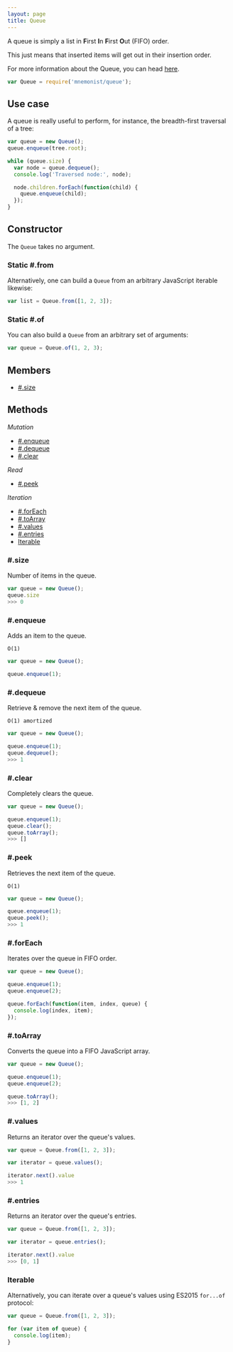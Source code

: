 ```yaml
---
layout: page
title: Queue
---
```


A queue is simply a list in **F**irst **I**n **F**irst **O**ut (FIFO) order.

This just means that inserted items will get out in their insertion order.

For more information about the Queue, you can head [here](https://en.wikipedia.org/wiki/Queue_(abstract_data_type)).

```js
var Queue = require('mnemonist/queue');
```

## Use case

A queue is really useful to perform, for instance, the breadth-first traversal of a tree:

```js
var queue = new Queue();
queue.enqueue(tree.root);

while (queue.size) {
  var node = queue.dequeue();
  console.log('Traversed node:', node);

  node.children.forEach(function(child) {
    queue.enqueue(child);
  });
}
```

## Constructor

The `Queue` takes no argument.

### Static #.from

Alternatively, one can build a `Queue` from an arbitrary JavaScript iterable likewise:

```js
var list = Queue.from([1, 2, 3]);
```

### Static #.of

You can also build a `Queue` from an arbitrary set of arguments:

```js
var queue = Queue.of(1, 2, 3);
```

## Members

* [#.size](#size)

## Methods

*Mutation*

* [#.enqueue](#enqueue)
* [#.dequeue](#dequeue)
* [#.clear](#clear)

*Read*

* [#.peek](#peek)

*Iteration*

* [#.forEach](#foreach)
* [#.toArray](#toarray)
* [#.values](#values)
* [#.entries](#entries)
* [Iterable](#iterable)

### #.size

Number of items in the queue.

```js
var queue = new Queue();
queue.size
>>> 0
```

### #.enqueue

Adds an item to the queue.

`O(1)`

```js
var queue = new Queue();

queue.enqueue(1);
```

### #.dequeue

Retrieve & remove the next item of the queue.

`O(1) amortized`

```js
var queue = new Queue();

queue.enqueue(1);
queue.dequeue();
>>> 1
```

### #.clear

Completely clears the queue.

```js
var queue = new Queue();

queue.enqueue(1);
queue.clear();
queue.toArray();
>>> []
```

### #.peek

Retrieves the next item of the queue.

`O(1)`

```js
var queue = new Queue();

queue.enqueue(1);
queue.peek();
>>> 1
```

### #.forEach

Iterates over the queue in FIFO order.

```js
var queue = new Queue();

queue.enqueue(1);
queue.enqueue(2);

queue.forEach(function(item, index, queue) {
  console.log(index, item);
});
```

### #.toArray

Converts the queue into a FIFO JavaScript array.

```js
var queue = new Queue();

queue.enqueue(1);
queue.enqueue(2);

queue.toArray();
>>> [1, 2]
```

### #.values

Returns an iterator over the queue's values.

```js
var queue = Queue.from([1, 2, 3]);

var iterator = queue.values();

iterator.next().value
>>> 1
```

### #.entries

Returns an iterator over the queue's entries.

```js
var queue = Queue.from([1, 2, 3]);

var iterator = queue.entries();

iterator.next().value
>>> [0, 1]
```

### Iterable

Alternatively, you can iterate over a queue's values using ES2015 `for...of` protocol:

```js
var queue = Queue.from([1, 2, 3]);

for (var item of queue) {
  console.log(item);
}
```
